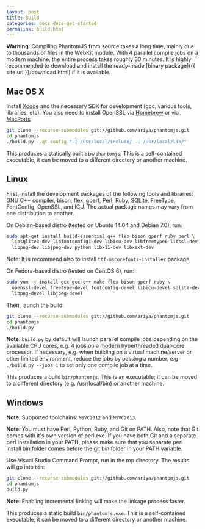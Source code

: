 ```yaml
---
layout: post
title: Build
categories: docs docs-get-started
permalink: build.html
---
```


**Warning**: Compiling PhantomJS from source takes a long time, mainly due to thousands of files in the WebKit module. With 4 parallel compile jobs on a modern machine, the entire process takes roughly 30 minutes. It is highly recommended to download and install the ready-made [binary package]({{ site.url }}/download.html) if it is available.

## Mac OS X

Install [Xcode](https://developer.apple.com/xcode/) and the necessary SDK for development (gcc, various tools, libraries, etc).
You also need to install OpenSSL via [Homebrew](http://brew.sh/) or via [MacPorts](https://www.macports.org/)

```bash
git clone --recurse-submodules git://github.com/ariya/phantomjs.git
cd phantomjs
./build.py --qt-config "-I /usr/local/include/ -L /usr/local/lib/"
```

This produces a statically built `bin/phantomjs`. This is a self-contained executable, it can be moved to a different directory or another machine.

## Linux

First, install the development packages of the following tools and libraries: GNU C++ compiler, bison, flex, gperf, Perl, Ruby, SQLite, FreeType, FontConfig, OpenSSL, and ICU. The actual package names may vary from one distribution to another.

On Debian-based distro (tested on Ubuntu 14.04 and Debian 7.0), run:

```bash
sudo apt-get install build-essential g++ flex bison gperf ruby perl \
  libsqlite3-dev libfontconfig1-dev libicu-dev libfreetype6 libssl-dev \
  libpng-dev libjpeg-dev python libx11-dev libxext-dev
```

Note: It is recommend also to install `ttf-mscorefonts-installer` package.

On Fedora-based distro (tested on CentOS 6), run:

```bash
sudo yum -y install gcc gcc-c++ make flex bison gperf ruby \
  openssl-devel freetype-devel fontconfig-devel libicu-devel sqlite-devel \
  libpng-devel libjpeg-devel
```

Then, launch the build:

```bash
git clone --recurse-submodules git://github.com/ariya/phantomjs.git
cd phantomjs
./build.py
```

**Note**: `build.py` by default will launch parallel compile jobs depending on the available CPU cores, e.g. 4 jobs on a modern hyperthreaded dual-core processor. If necessary, e.g. when building on a virtual machine/server or other limited environment, reduce the jobs by passing a number, e.g `./build.py --jobs 1` to set only one compile job at a time.

This produces a build `bin/phantomjs`. This is an executable; it can be moved to a different directory (e.g. /usr/local/bin) or another machine.

## Windows

**Note**: Supported toolchains: `MSVC2012` and `MSVC2013`.

**Note**: You must have Perl, Python, Ruby, and Git on PATH. Also, note that Git comes with it's own version of perl.exe. If you have both Git and a separate perl installation in your PATH, please make sure that you separate perl install bin folder comes before the git bin folder in your PATH variable.

Use Visual Studio Command Prompt, run in the top directory. The results will go into `bin`:

```bash
git clone --recurse-submodules git://github.com/ariya/phantomjs.git
cd phantomjs
build.py
```

**Note**: Enabling incremental linking will make the linkage process faster.

This produces a static build `bin/phantomjs.exe`. This is a self-contained executable, it can be moved to a different directory or another machine.
